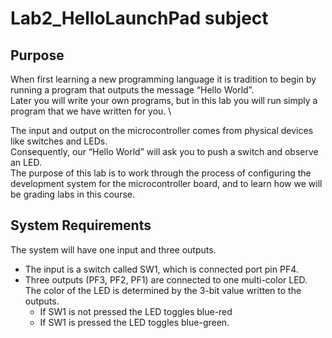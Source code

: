 # Lab2_HelloLaunchPad subject

## Purpose

When first learning a new programming language it is tradition to begin by running a program that outputs the message “Hello World”. \
Later you will write your own programs, but in this lab you will run simply a program that we have written for you. \

The input and output on the microcontroller comes from physical devices like switches and LEDs. \
Consequently, our “Hello World” will ask you to push a switch and observe an LED. \
The purpose of this lab is to work through the process of configuring the development system for the microcontroller board, and to learn how we will be grading labs in this course.

## System Requirements

The system will have one input and three outputs. 
- The input is a switch called SW1, which is connected port pin PF4. 
- Three outputs (PF3, PF2, PF1) are connected to one multi-color LED. \
  The color of the LED is determined by the 3-bit value written to the outputs. 
  * If SW1 is not pressed the LED toggles blue-red
  * If SW1 is pressed the LED toggles blue-green.
